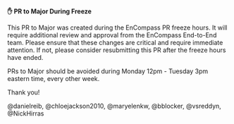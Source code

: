 **✋ PR to Major During Freeze**
            
This PR to Major was created during the EnCompass PR freeze hours. It will
require additional review and approval from the EnCompass End-to-End team. 
Please ensure that these changes are critical and require immediate attention. 
If not, please consider resubmitting this PR after the freeze hours have ended. 

PRs to Major should be avoided during Monday 12pm - Tuesday 3pm eastern time,
every other week.

Thank you!

@danielreib, @chloejackson2010, @maryelenkw, @bblocker, @vsreddyn, @NickHirras
